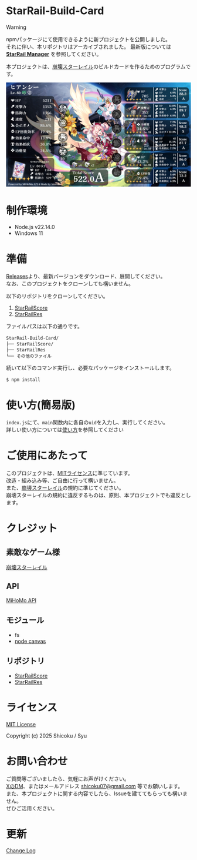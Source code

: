 # StarRail-Build-Card

> [!WARNING]
> npmパッケージにて使用できるように新プロジェクトを公開しました。\
> それに伴い、本リポジトリはアーカイブされました。
> 最新版については **[StarRail Manager](https://github.com/Shicoku/StarRail-Manager)** を参照してください。

本プロジェクトは、[崩壊スターレイル](https://hsr.hoyoverse.com/ja-jp/home)のビルドカードを作るためのプログラムです。

![build-card](./public/build-card.png "生成サンプル")

# 制作環境

- Node.js v22.14.0
- Windows 11

# 準備
[Releases](https://github.com/Shicoku/StarRail-Build-Card/releases)より、最新バージョンをダウンロード、展開してください。
<br />なお、このプロジェクトをクローンしても構いません。


以下のリポジトリをクローンしてください。

1. [StarRailScore](https://github.com/Mar-7th/StarRailScore)
2. [StarRailRes](https://github.com/Mar-7th/StarRailRes)

ファイルパスは以下の通りです。
```
StarRail-Build-Card/
├── StarRailScore/
├── StarRailRes
└── その他のファイル
```

続いて以下のコマンド実行し、必要なパッケージをインストールします。

```
$ npm install
```

# 使い方(簡易版)

`index.js`にて、`main`関数内に各自の`uid`を入力し、実行してください。
<br />詳しい使い方については[使い方](./doc/use.md)を参照してください

# ご使用にあたって

このプロジェクトは、[MITライセンス](https://ja.wikipedia.org/wiki/MIT%E3%83%A9%E3%82%A4%E3%82%BB%E3%83%B3%E3%82%B9)に準じています。
<br />改造・組み込み等、ご自由に行って構いません。
<br />また、[崩壊スターレイル](https://hsr.hoyoverse.com/ja-jp/home)の規約に準じてください。
<br />崩壊スターレイルの規約に違反するものは、原則、本プロジェクトでも違反とします。

# クレジット

## 素敵なゲーム様

[崩壊スターレイル](https://hsr.hoyoverse.com/ja-jp/home)

## API
[MiHoMo API](https://march7th.xyz/en/)

## モジュール

- fs
- [node canvas](https://github.com/Automattic/node-canvas)

## リポジトリ

- [StarRailScore](https://github.com/Mar-7th/StarRailScore)
- [StarRailRes](https://github.com/Mar-7th/StarRailRes)

# ライセンス

[MIT License](LICENSE)

Copyright (c) 2025 Shicoku / Syu

# お問い合わせ

ご質問等ございましたら、気軽にお声がけください。
<br />[XのDM](https://x.com/H2DH8K)、またはメールアドレス shicoku07@gmail.com 等でお願いします。
<br />また、本プロジェクトに関する内容でしたら、Issueを建ててもらっても構いません。
<br />ぜひご活用ください。

# 更新

[Change Log](./doc/changelog.md)